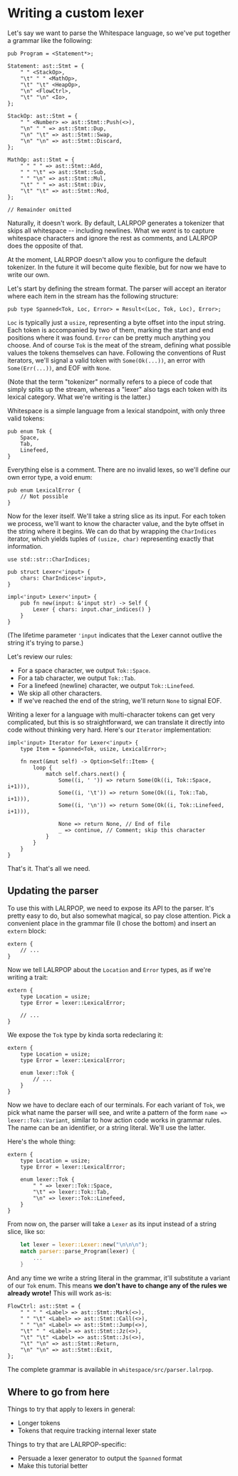 # Writing a custom lexer

Let's say we want to parse the Whitespace language, so we've put together a grammar like the following:

```lalrpop
pub Program = <Statement*>;

Statement: ast::Stmt = {
    " " <StackOp>,
    "\t" " " <MathOp>,
    "\t" "\t" <HeapOp>,
    "\n" <FlowCtrl>,
    "\t" "\n" <Io>,
};

StackOp: ast::Stmt = {
    " " <Number> => ast::Stmt::Push(<>),
    "\n" " " => ast::Stmt::Dup,
    "\n" "\t" => ast::Stmt::Swap,
    "\n" "\n" => ast::Stmt::Discard,
};

MathOp: ast::Stmt = {
    " " " " => ast::Stmt::Add,
    " " "\t" => ast::Stmt::Sub,
    " " "\n" => ast::Stmt::Mul,
    "\t" " " => ast::Stmt::Div,
    "\t" "\t" => ast::Stmt::Mod,
};

// Remainder omitted
```

Naturally, it doesn't work. By default, LALRPOP generates a tokenizer that skips all whitespace -- including newlines. What we *want* is to capture whitespace characters and ignore the rest as comments, and LALRPOP does the opposite of that.

At the moment, LALRPOP doesn't allow you to configure the default tokenizer. In the future it will become quite flexible, but for now we have to write our own.

Let's start by defining the stream format. The parser will accept an iterator where each item in the stream has the following structure:

```lalrpop
pub type Spanned<Tok, Loc, Error> = Result<(Loc, Tok, Loc), Error>;
```

`Loc` is typically just a `usize`, representing a byte offset into the input string. Each token is accompanied by two of them, marking the start and end positions where it was found. `Error` can be pretty much anything you choose. And of course `Tok` is the meat of the stream, defining what possible values the tokens themselves can have. Following the conventions of Rust iterators, we'll signal a valid token with `Some(Ok(...))`, an error with `Some(Err(...))`, and EOF with `None`.

(Note that the term "tokenizer" normally refers to a piece of code that simply splits up the stream, whereas a "lexer" also tags each token with its lexical category. What we're writing is the latter.)

Whitespace is a simple language from a lexical standpoint, with only three valid tokens:

```lalrpop
pub enum Tok {
    Space,
    Tab,
    Linefeed,
}
```

Everything else is a comment. There are no invalid lexes, so we'll define our own error type, a void enum:

```lalrpop
pub enum LexicalError {
    // Not possible
}
```

Now for the lexer itself. We'll take a string slice as its input. For each token we process, we'll want to know the character value, and the byte offset in the string where it begins. We can do that by wrapping the `CharIndices` iterator, which yields tuples of `(usize, char)` representing exactly that information.

```lalrpop
use std::str::CharIndices;

pub struct Lexer<'input> {
    chars: CharIndices<'input>,
}

impl<'input> Lexer<'input> {
    pub fn new(input: &'input str) -> Self {
        Lexer { chars: input.char_indices() }
    }
}
```

(The lifetime parameter `'input` indicates that the Lexer cannot outlive the string it's trying to parse.)

Let's review our rules:

- For a space character, we output `Tok::Space`.
- For a tab character, we output `Tok::Tab`.
- For a linefeed (newline) character, we output `Tok::Linefeed`.
- We skip all other characters.
- If we've reached the end of the string, we'll return `None` to signal EOF.

Writing a lexer for a language with multi-character tokens can get very complicated, but this is so straightforward, we can translate it directly into code without thinking very hard. Here's our `Iterator` implementation:

```lalrpop
impl<'input> Iterator for Lexer<'input> {
    type Item = Spanned<Tok, usize, LexicalError>;

    fn next(&mut self) -> Option<Self::Item> {
        loop {
            match self.chars.next() {
                Some((i, ' ')) => return Some(Ok((i, Tok::Space, i+1))),
                Some((i, '\t')) => return Some(Ok((i, Tok::Tab, i+1))),
                Some((i, '\n')) => return Some(Ok((i, Tok::Linefeed, i+1))),

                None => return None, // End of file
                _ => continue, // Comment; skip this character
            }
        }
    }
}
```

That's it. That's all we need.

## Updating the parser

To use this with LALRPOP, we need to expose its API to the parser. It's pretty easy to do, but also somewhat magical, so pay close attention. Pick a convenient place in the grammar file (I chose the bottom) and insert an `extern` block:

```lalrpop
extern {
    // ...
}
```

Now we tell LALRPOP about the `Location` and `Error` types, as if we're writing a trait:

```lalrpop
extern {
    type Location = usize;
    type Error = lexer::LexicalError;
    
    // ...
}
```

We expose the `Tok` type by kinda sorta redeclaring it:

```lalrpop
extern {
    type Location = usize;
    type Error = lexer::LexicalError;

    enum lexer::Tok {
        // ...
    }
}
```

Now we have to declare each of our terminals. For each variant of `Tok`, we pick what name the parser will see, and write a pattern of the form `name => lexer::Tok::Variant`, similar to how action code works in grammar rules. The name can be an identifier, or a string literal. We'll use the latter.

Here's the whole thing:

```lalrpop
extern {
    type Location = usize;
    type Error = lexer::LexicalError;

    enum lexer::Tok {
        " " => lexer::Tok::Space,
        "\t" => lexer::Tok::Tab,
        "\n" => lexer::Tok::Linefeed,
    }
}
```

From now on, the parser will take a `Lexer` as its input instead of a string slice, like so:

```rust
    let lexer = lexer::Lexer::new("\n\n\n");
    match parser::parse_Program(lexer) {
        ...
    }
```

And any time we write a string literal in the grammar, it'll substitute a variant of our `Tok` enum. This means **we don't have to change any of the rules we already wrote!** This will work as-is:

```lalrpop
FlowCtrl: ast::Stmt = {
    " " " " <Label> => ast::Stmt::Mark(<>),
    " " "\t" <Label> => ast::Stmt::Call(<>),
    " " "\n" <Label> => ast::Stmt::Jump(<>),
    "\t" " " <Label> => ast::Stmt::Jz(<>),
    "\t" "\t" <Label> => ast::Stmt::Js(<>),
    "\t" "\n" => ast::Stmt::Return,
    "\n" "\n" => ast::Stmt::Exit,
};
```

The complete grammar is available in `whitespace/src/parser.lalrpop`.

## Where to go from here

Things to try that apply to lexers in general:

- Longer tokens
- Tokens that require tracking internal lexer state

Things to try that are LALRPOP-specific:

- Persuade a lexer generator to output the `Spanned` format
- Make this tutorial better
